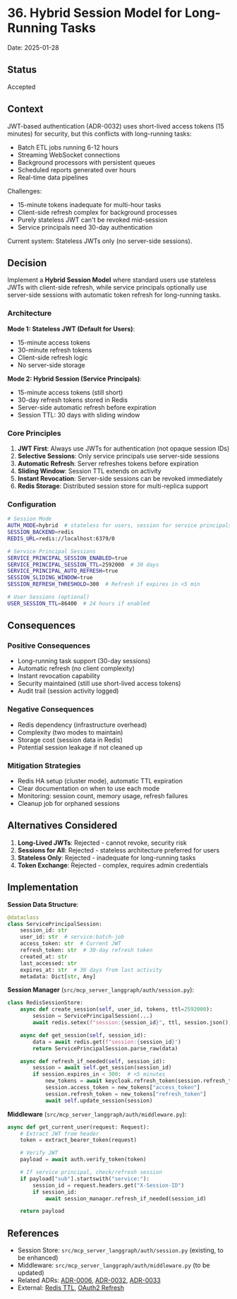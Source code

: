 # 36. Hybrid Session Model for Long-Running Tasks

Date: 2025-01-28

## Status

Accepted

## Context

JWT-based authentication (ADR-0032) uses short-lived access tokens (15 minutes) for security, but this conflicts with long-running tasks:
- Batch ETL jobs running 6-12 hours
- Streaming WebSocket connections
- Background processors with persistent queues
- Scheduled reports generated over hours
- Real-time data pipelines

Challenges:
- 15-minute tokens inadequate for multi-hour tasks
- Client-side refresh complex for background processes
- Purely stateless JWT can't be revoked mid-session
- Service principals need 30-day authentication

Current system: Stateless JWTs only (no server-side sessions).

## Decision

Implement a **Hybrid Session Model** where standard users use stateless JWTs with client-side refresh, while service principals optionally use server-side sessions with automatic token refresh for long-running tasks.

### Architecture

**Mode 1: Stateless JWT (Default for Users)**:
- 15-minute access tokens
- 30-minute refresh tokens
- Client-side refresh logic
- No server-side storage

**Mode 2: Hybrid Session (Service Principals)**:
- 15-minute access tokens (still short)
- 30-day refresh tokens stored in Redis
- Server-side automatic refresh before expiration
- Session TTL: 30 days with sliding window

### Core Principles

1. **JWT First**: Always use JWTs for authentication (not opaque session IDs)
2. **Selective Sessions**: Only service principals use server-side sessions
3. **Automatic Refresh**: Server refreshes tokens before expiration
4. **Sliding Window**: Session TTL extends on activity
5. **Instant Revocation**: Server-side sessions can be revoked immediately
6. **Redis Storage**: Distributed session store for multi-replica support

### Configuration

```bash
# Session Mode
AUTH_MODE=hybrid  # stateless for users, session for service principals
SESSION_BACKEND=redis
REDIS_URL=redis://localhost:6379/0

# Service Principal Sessions
SERVICE_PRINCIPAL_SESSION_ENABLED=true
SERVICE_PRINCIPAL_SESSION_TTL=2592000  # 30 days
SERVICE_PRINCIPAL_AUTO_REFRESH=true
SESSION_SLIDING_WINDOW=true
SESSION_REFRESH_THRESHOLD=300  # Refresh if expires in <5 min

# User Sessions (optional)
USER_SESSION_TTL=86400  # 24 hours if enabled
```

## Consequences

### Positive Consequences
- Long-running task support (30-day sessions)
- Automatic refresh (no client complexity)
- Instant revocation capability
- Security maintained (still use short-lived access tokens)
- Audit trail (session activity logged)

### Negative Consequences
- Redis dependency (infrastructure overhead)
- Complexity (two modes to maintain)
- Storage cost (session data in Redis)
- Potential session leakage if not cleaned up

### Mitigation Strategies
- Redis HA setup (cluster mode), automatic TTL expiration
- Clear documentation on when to use each mode
- Monitoring: session count, memory usage, refresh failures
- Cleanup job for orphaned sessions

## Alternatives Considered

1. **Long-Lived JWTs**: Rejected - cannot revoke, security risk
2. **Sessions for All**: Rejected - stateless architecture preferred for users
3. **Stateless Only**: Rejected - inadequate for long-running tasks
4. **Token Exchange**: Rejected - complex, requires admin credentials

## Implementation

**Session Data Structure**:
```python
@dataclass
class ServicePrincipalSession:
    session_id: str
    user_id: str  # service:batch-job
    access_token: str  # Current JWT
    refresh_token: str  # 30-day refresh token
    created_at: str
    last_accessed: str
    expires_at: str  # 30 days from last activity
    metadata: Dict[str, Any]
```

**Session Manager** (`src/mcp_server_langgraph/auth/session.py`):
```python
class RedisSessionStore:
    async def create_session(self, user_id, tokens, ttl=2592000):
        session = ServicePrincipalSession(...)
        await redis.setex(f"session:{session_id}", ttl, session.json())

    async def get_session(self, session_id):
        data = await redis.get(f"session:{session_id}")
        return ServicePrincipalSession.parse_raw(data)

    async def refresh_if_needed(self, session_id):
        session = await self.get_session(session_id)
        if session.expires_in < 300:  # <5 minutes
            new_tokens = await keycloak.refresh_token(session.refresh_token)
            session.access_token = new_tokens["access_token"]
            session.refresh_token = new_tokens["refresh_token"]
            await self.update_session(session)
```

**Middleware** (`src/mcp_server_langgraph/auth/middleware.py`):
```python
async def get_current_user(request: Request):
    # Extract JWT from header
    token = extract_bearer_token(request)

    # Verify JWT
    payload = await auth.verify_token(token)

    # If service principal, check/refresh session
    if payload["sub"].startswith("service:"):
        session_id = request.headers.get("X-Session-ID")
        if session_id:
            await session_manager.refresh_if_needed(session_id)

    return payload
```

## References

- Session Store: `src/mcp_server_langgraph/auth/session.py` (existing, to be enhanced)
- Middleware: `src/mcp_server_langgraph/auth/middleware.py` (to be updated)
- Related ADRs: [ADR-0006](adr-0006-session-storage-architecture.md), [ADR-0032](adr-0032-jwt-standardization.md), [ADR-0033](adr-0033-service-principal-design.md)
- External: [Redis TTL](https://redis.io/commands/expire), [OAuth2 Refresh](https://datatracker.ietf.org/doc/html/rfc6749#section-1.5)

